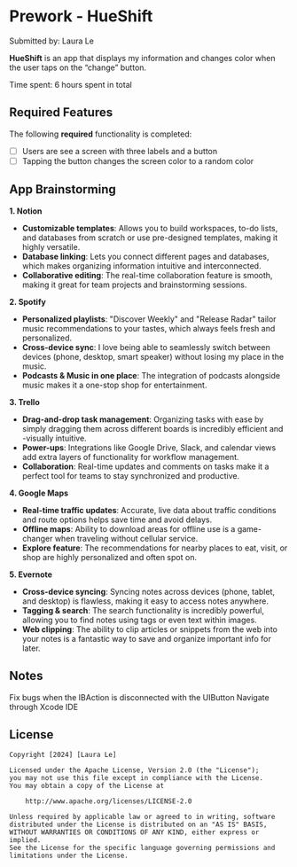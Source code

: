 # Prework - HueShift

Submitted by: Laura Le

**HueShift** is an app that displays my information and changes color when the user taps on the “change” button.

Time spent: 6 hours spent in total

## Required Features

The following **required** functionality is completed:

- [ ] Users are see a screen with three labels and a button
- [ ] Tapping the button changes the screen color to a random color

## App Brainstorming 

**1. Notion**
- **Customizable templates**: Allows you to build workspaces, to-do lists, and databases from scratch or use pre-designed templates, making it highly versatile.
- **Database linking**: Lets you connect different pages and databases, which makes organizing information intuitive and interconnected.
- **Collaborative editing**: The real-time collaboration feature is smooth, making it great for team projects and brainstorming sessions.

**2. Spotify**
- **Personalized playlists**: "Discover Weekly" and "Release Radar" tailor music recommendations to your tastes, which always feels fresh and personalized.
- **Cross-device sync**: I love being able to seamlessly switch between devices (phone, desktop, smart speaker) without losing my place in the music.
- **Podcasts & Music in one place**: The integration of podcasts alongside music makes it a one-stop shop for entertainment.

**3. Trello**
- **Drag-and-drop task management**: Organizing tasks with ease by simply dragging them across different boards is incredibly efficient and -visually intuitive.
- **Power-ups**: Integrations like Google Drive, Slack, and calendar views add extra layers of functionality for workflow management.
- **Collaboration**: Real-time updates and comments on tasks make it a perfect tool for teams to stay synchronized and productive.

**4. Google Maps**
- **Real-time traffic updates**: Accurate, live data about traffic conditions and route options helps save time and avoid delays.
- **Offline maps**: Ability to download areas for offline use is a game-changer when traveling without cellular service.
- **Explore feature**: The recommendations for nearby places to eat, visit, or shop are highly personalized and often spot on.

**5. Evernote**
- **Cross-device syncing**: Syncing notes across devices (phone, tablet, and desktop) is flawless, making it easy to access notes anywhere.
- **Tagging & search**: The search functionality is incredibly powerful, allowing you to find notes using tags or even text within images.
- **Web clipping**: The ability to clip articles or snippets from the web into your notes is a fantastic way to save and organize important info for later.


## Notes

Fix bugs when the IBAction is disconnected with the UIButton
Navigate through Xcode IDE

## License

    Copyright [2024] [Laura Le]

    Licensed under the Apache License, Version 2.0 (the "License");
    you may not use this file except in compliance with the License.
    You may obtain a copy of the License at

        http://www.apache.org/licenses/LICENSE-2.0

    Unless required by applicable law or agreed to in writing, software
    distributed under the License is distributed on an "AS IS" BASIS,
    WITHOUT WARRANTIES OR CONDITIONS OF ANY KIND, either express or implied.
    See the License for the specific language governing permissions and
    limitations under the License.



